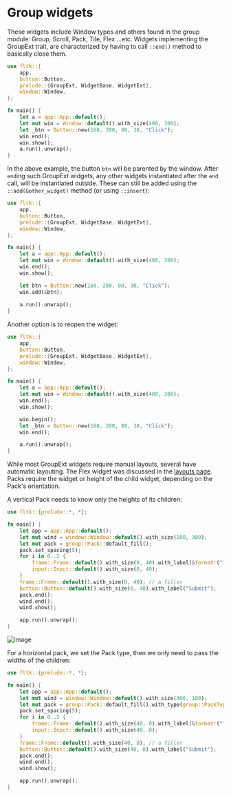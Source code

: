 # Group widgets

These widgets include Window types and others found in the group module: Group, Scroll, Pack, Tile, Flex ...etc.
Widgets implementing the GroupExt trait, are characterized by having to call `::end()` method to basically close them.
```rust
use fltk::{
    app,
    button::Button,
    prelude::{GroupExt, WidgetBase, WidgetExt},
    window::Window,
};

fn main() {
    let a = app::App::default();
    let mut win = Window::default().with_size(400, 300);
    let _btn = Button::new(160, 200, 80, 30, "Click");
    win.end();
    win.show();
    a.run().unwrap();
}
```
In the above example, the button `btn` will be parented by the window.
After `end`ing such GroupExt widgets, any other widgets instantiated after the `end` call, will be instantiated outside.
These can still be added using the `::add(&other_widget)` method (or using `::insert`):
```rust
use fltk::{
    app,
    button::Button,
    prelude::{GroupExt, WidgetBase, WidgetExt},
    window::Window,
};

fn main() {
    let a = app::App::default();
    let mut win = Window::default().with_size(400, 300);
    win.end();
    win.show();

    let btn = Button::new(160, 200, 80, 30, "Click");
    win.add(&btn);
    
    a.run().unwrap();
}
```
Another option is to reopen the widget:
```rust
use fltk::{
    app,
    button::Button,
    prelude::{GroupExt, WidgetBase, WidgetExt},
    window::Window,
};

fn main() {
    let a = app::App::default();
    let mut win = Window::default().with_size(400, 300);
    win.end();
    win.show();

    win.begin();
    let _btn = Button::new(160, 200, 80, 30, "Click");
    win.end();

    a.run().unwrap();
}
```

While most GroupExt widgets require manual layouts, several have automatic layouting. The Flex widget was discussed in the [layouts page](https://github.com/fltk-rs/fltk-rs/wiki/Layouts). Packs require the widget or height of the child widget, depending on the Pack's orientation.

A vertical Pack needs to know only the heights of its children:
```rust
use fltk::{prelude::*, *};

fn main() {
    let app = app::App::default();
    let mut wind = window::Window::default().with_size(200, 300);
    let mut pack = group::Pack::default_fill();
    pack.set_spacing(5);
    for i in 0..2 {
        frame::Frame::default().with_size(0, 40).with_label(&format!("field {}", i));
        input::Input::default().with_size(0, 40);
    }
    frame::Frame::default().with_size(0, 40); // a filler
    button::Button::default().with_size(0, 40).with_label("Submit");
    pack.end();
    wind.end();
    wind.show();

    app.run().unwrap();
}
```

![image](https://user-images.githubusercontent.com/37966791/145727469-a7181ebf-a3a3-4675-af23-ec40d847a593.png)

For a horizontal pack, we set the Pack type, then we only need to pass the widths of the children:
```rust
use fltk::{prelude::*, *};

fn main() {
    let app = app::App::default();
    let mut wind = window::Window::default().with_size(300, 100);
    let mut pack = group::Pack::default_fill().with_type(group::PackType::Horizontal);
    pack.set_spacing(5);
    for i in 0..2 {
        frame::Frame::default().with_size(40, 0).with_label(&format!("field {}", i));
        input::Input::default().with_size(40, 0);
    }
    frame::Frame::default().with_size(40, 0); // a filler
    button::Button::default().with_size(40, 0).with_label("Submit");
    pack.end();
    wind.end();
    wind.show();

    app.run().unwrap();
}
```

